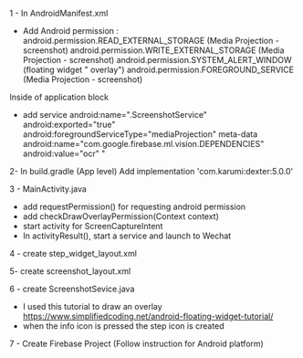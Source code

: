 1 -  In AndroidManifest.xml
-  Add Android permission :
android.permission.READ_EXTERNAL_STORAGE (Media Projection - screenshot)
android.permission.WRITE_EXTERNAL_STORAGE (Media Projection - screenshot)
android.permission.SYSTEM_ALERT_WINDOW (floating widget " overlay")
android.permission.FOREGROUND_SERVICE (Media Projection - screenshot)

Inside of application block

- add      service
             android:name=".ScreenshotService"
             android:exported="true"
             android:foregroundServiceType="mediaProjection"
           meta-data
             android:name="com.google.firebase.ml.vision.DEPENDENCIES"
             android:value="ocr"  "

2- In build.gradle (App level)
Add  implementation 'com.karumi:dexter:5.0.0'


3 - MainActivity.java

- add requestPermission() for requesting android permission
- add checkDrawOverlayPermission(Context context)
- start activity for ScreenCaptureIntent
- In activityResult(), start a service and launch to Wechat

4 - create step_widget_layout.xml

5- create screenshot_layout.xml

6 - create ScreenshotSevice.java

- I used this tutorial to draw an overlay https://www.simplifiedcoding.net/android-floating-widget-tutorial/
- when the info icon is pressed the step icon is created


7 - Create Firebase Project (Follow instruction for Android platform)
